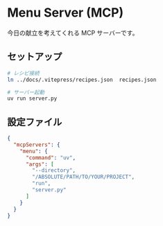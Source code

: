 # Menu Server (MCP)

今日の献立を考えてくれる MCP サーバーです。

## セットアップ

```bash
# レシピ接続
ln ../docs/.vitepress/recipes.json  recipes.json

# サーバー起動
uv run server.py
```

## 設定ファイル

```json
{
  "mcpServers": {
    "menu": {
      "command": "uv",
      "args": [
        "--directory",
        "/ABSOLUTE/PATH/TO/YOUR/PROJECT",
        "run",
        "server.py"
      ]
    }
  }
}
```